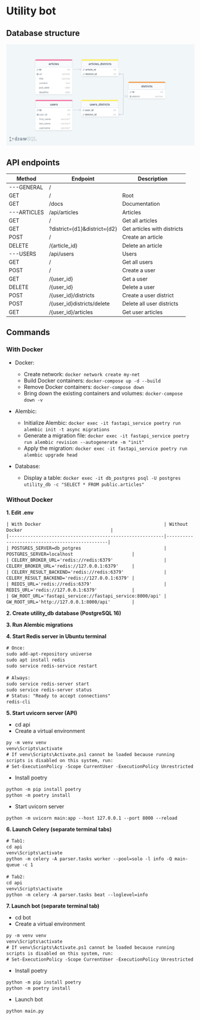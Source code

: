 # Utility bot

## Database structure

![Database structure](https://raw.githubusercontent.com/kooznitsa/utility_bot/main/api/database/db_diagram.png)

## API endpoints

| Method      | Endpoint                     | Description                 |
|-------------|------------------------------|-----------------------------|
| ---GENERAL  | /	                           |                             |
| GET	        | /	                           | Root                        |
| GET	        | /docs	                       | Documentation               |
| ---ARTICLES | /api/articles                | Articles                    | 
| GET         | /                            | Get all articles            |
| GET         | ?district={d1}&district={d2} | Get articles with districts |
| POST        | /                            | Create an article           |
| DELETE      | /{article_id}                | Delete an article           |
| ---USERS	   | /api/users                   | Users                       |
| GET	        | /                            | Get all users               |
| POST	       | / 	                          | Create a user               |
| GET	        | /{user_id}	                  | Get a user                  |
| DELETE	     | /{user_id}	                  | Delete a user               |
| POST	       | /{user_id}/districts	        | Create a user district      |
| POST	       | /{user_id}districts/delete	  | Delete all user districts   |
| GET	        | /{user_id}/articles	         | Get user articles           |

## Commands

### With Docker

- Docker:
  - Create network: ```docker network create my-net```
  - Build Docker containers: ```docker-compose up -d --build```
  - Remove Docker containers: ```docker-compose down```
  - Bring down the existing containers and volumes: ```docker-compose down -v```

- Alembic:
  - Initialize Alembic: ```docker exec -it fastapi_service poetry run alembic init -t async migrations```
  - Generate a migration file: ```docker exec -it fastapi_service poetry run alembic revision --autogenerate -m "init"```
  - Apply the migration: ```docker exec -it fastapi_service poetry run alembic upgrade head```

- Database:
  - Display a table: ```docker exec -it db_postgres psql -U postgres utility_db -c "SELECT * FROM public.articles"```

### Without Docker

**1. Edit .env**
```
| With Docker                                              | Without Docker                                 |
|----------------------------------------------------------|------------------------------------------------|
| POSTGRES_SERVER=db_potgres                               | POSTGRES_SERVER=localhost                      |
| CELERY_BROKER_URL='redis://redis:6379'                   | CELERY_BROKER_URL='redis://127.0.0.1:6379'     |
| CELERY_RESULT_BACKEND='redis://redis:6379'               | CELERY_RESULT_BACKEND='redis://127.0.0.1:6379' |
| REDIS_URL='redis://redis:6379'                           | REDIS_URL='redis://127.0.0.1:6379'             |
| GW_ROOT_URL='fastapi_service://fastapi_service:8000/api' | GW_ROOT_URL='http://127.0.0.1:8000/api'        |
```

**2. Create utility_db database (PostgreSQL 16)**

**3. Run Alembic migrations**

**4. Start Redis server in Ubuntu terminal**
```
# Once:
sudo add-apt-repository universe
sudo apt install redis
sudo service redis-service restart

# Always:
sudo service redis-server start
sudo service redis-server status
# Status: "Ready to accept connections"
redis-cli
```

**5. Start uvicorn server (API)**
- cd api
- Create a virtual environment
```
py -m venv venv
venv\Scripts\activate
# If venv\Scripts\Activate.ps1 cannot be loaded because running scripts is disabled on this system, run:
# Set-ExecutionPolicy -Scope CurrentUser -ExecutionPolicy Unrestricted
```

- Install poetry
```
python -m pip install poetry
python -m poetry install
```

- Start uvicorn server
```
python -m uvicorn main:app --host 127.0.0.1 --port 8000 --reload
```

**6. Launch Celery (separate terminal tabs)**
```
# Tab1: 
cd api
venv\Scripts\activate
python -m celery -A parser.tasks worker --pool=solo -l info -Q main-queue -c 1

# Tab2:
cd api
venv\Scripts\activate
python -m celery -A parser.tasks beat --loglevel=info
```

**7. Launch bot (separate terminal tab)**
- cd bot
- Create a virtual environment
```
py -m venv venv
venv\Scripts\activate
# If venv\Scripts\Activate.ps1 cannot be loaded because running scripts is disabled on this system, run:
# Set-ExecutionPolicy -Scope CurrentUser -ExecutionPolicy Unrestricted
```

- Install poetry
```
python -m pip install poetry
python -m poetry install
```
- Launch bot
``` 
python main.py
```

